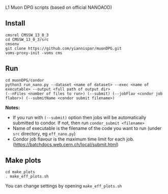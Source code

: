 L1 Muon DPG scripts (based on official NANOAOD)  

Install  
-------  
```  
cmsrel CMSSW_13_0_3  
cd CMSSW_13_0_3/src  
cmsenv  
git clone https://github.com/yiannispar/muonDPG.git  
voms-proxy-init -voms cms 
```  
Run  
---  
```  
cd muonDPG/condor  
python3 run_nano.py --dataset <name of dataset> --exec <name of executable> --output <full path of output dir>  
(--nFiles <number of files to run>) (--submit) (--jobFlav <condor job flabor>) (--submitName <condor submit filename>)  
```  
**Notes:**  
- If you run with ```(--submit)``` option then jobs will be automatically submitted to condor. If not, then run ```condor_submit <filename>```  
- Name of executable is the filename of the code you want to run (under ```src``` directory, eg ```eff_nano.py```)  
- Condor job flavour is the maximum time limit for each job. (https://batchdocs.web.cern.ch/local/submit.html)  

Make plots  
----------  
```  
cd make_plots  
. make_eff_plots.sh  
```  
You can change settings by opening ```make_eff_plots.sh```   